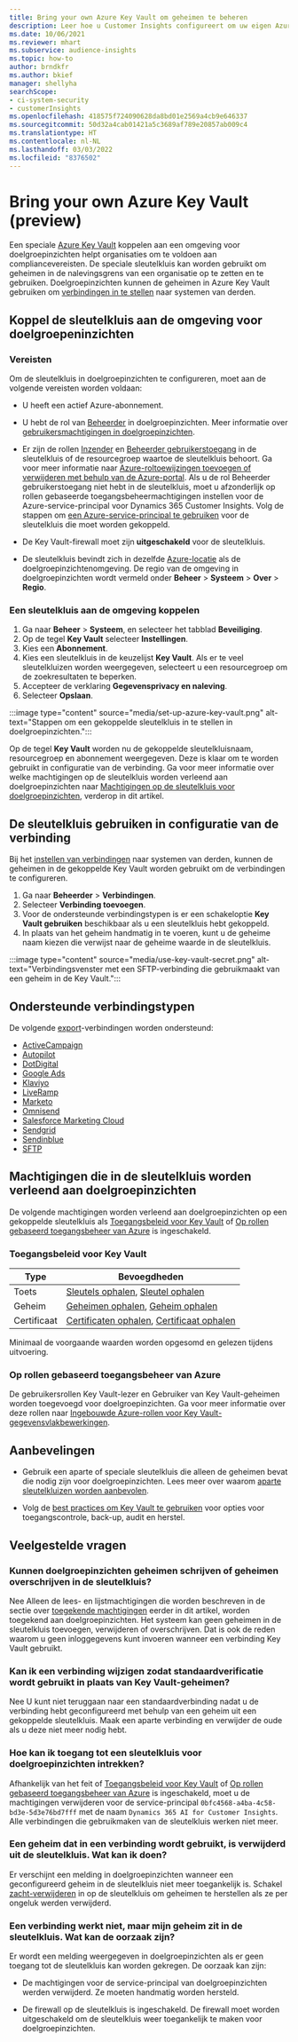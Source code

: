 ```yaml
---
title: Bring your own Azure Key Vault om geheimen te beheren
description: Leer hoe u Customer Insights configureert om uw eigen Azure Key Vault te gebruiken.
ms.date: 10/06/2021
ms.reviewer: mhart
ms.subservice: audience-insights
ms.topic: how-to
author: brndkfr
ms.author: bkief
manager: shellyha
searchScope:
- ci-system-security
- customerInsights
ms.openlocfilehash: 418575f724090628da8bd01e2569a4cb9e646337
ms.sourcegitcommit: 50d32a4cab01421a5c3689af789e20857ab009c4
ms.translationtype: HT
ms.contentlocale: nl-NL
ms.lasthandoff: 03/03/2022
ms.locfileid: "8376502"
---
```

# <a name="bring-your-own-azure-key-vault-preview"></a>Bring your own Azure Key Vault (preview)

Een speciale [Azure Key Vault](/azure/key-vault/general/basic-concepts) koppelen aan een omgeving voor doelgroepinzichten helpt organisaties om te voldoen aan compliancevereisten.
De speciale sleutelkluis kan worden gebruikt om geheimen in de nalevingsgrens van een organisatie op te zetten en te gebruiken. Doelgroepinzichten kunnen de geheimen in Azure Key Vault gebruiken om [verbindingen in te stellen](connections.md) naar systemen van derden.

## <a name="link-the-key-vault-to-the-audience-insights-environment"></a>Koppel de sleutelkluis aan de omgeving voor doelgroepeninzichten

### <a name="prerequisites"></a>Vereisten

Om de sleutelkluis in doelgroepinzichten te configureren, moet aan de volgende vereisten worden voldaan:

- U heeft een actief Azure-abonnement.

- U hebt de rol van [Beheerder](permissions.md#admin) in doelgroepinzichten. Meer informatie over [gebruikersmachtigingen in doelgroepinzichten](permissions.md#assign-roles-and-permissions).

- Er zijn de rollen [Inzender](/azure/role-based-access-control/built-in-roles#contributor) en [Beheerder gebruikerstoegang](/azure/role-based-access-control/built-in-roles#user-access-administrator) in de sleutelkluis of de resourcegroep waartoe de sleutelkluis behoort. Ga voor meer informatie naar [Azure-roltoewijzingen toevoegen of verwijderen met behulp van de Azure-portal](/azure/role-based-access-control/role-assignments-portal). Als u de rol Beheerder gebruikerstoegang niet hebt in de sleutelkluis, moet u afzonderlijk op rollen gebaseerde toegangsbeheermachtigingen instellen voor de Azure-service-principal voor Dynamics 365 Customer Insights. Volg de stappen om [een Azure-service-principal te gebruiken](connect-service-principal.md) voor de sleutelkluis die moet worden gekoppeld.

- De Key Vault-firewall moet zijn **uitgeschakeld** voor de sleutelkluis.

- De sleutelkluis bevindt zich in dezelfde [Azure-locatie](https://azure.microsoft.com/global-infrastructure/geographies/#overview) als de doelgroepinzichtenomgeving. De regio van de omgeving in doelgroepinzichten wordt vermeld onder **Beheer** > **Systeem** > **Over** > **Regio**.

### <a name="link-a-key-vault-to-the-environment"></a>Een sleutelkluis aan de omgeving koppelen

1. Ga naar **Beheer** > **Systeem**, en selecteer het tabblad **Beveiliging**.
1. Op de tegel **Key Vault** selecteer **Instellingen**.
1. Kies een **Abonnement**.
1. Kies een sleutelkluis in de keuzelijst **Key Vault**. Als er te veel sleutelkluizen worden weergegeven, selecteert u een resourcegroep om de zoekresultaten te beperken.
1. Accepteer de verklaring **Gegevensprivacy en naleving**.
1. Selecteer **Opslaan**.

:::image type="content" source="media/set-up-azure-key-vault.png" alt-text="Stappen om een gekoppelde sleutelkluis in te stellen in doelgroepinzichten.":::

Op de tegel **Key Vault** worden nu de gekoppelde sleutelkluisnaam, resourcegroep en abonnement weergegeven. Deze is klaar om te worden gebruikt in configuratie van de verbinding.
Ga voor meer informatie over welke machtigingen op de sleutelkluis worden verleend aan doelgroepinzichten naar [Machtigingen op de sleutelkluis voor doelgroepinzichten](#permissions-granted-on-the-key-vault-to-audience-insights), verderop in dit artikel.

## <a name="use-the-key-vault-in-the-connection-setup"></a>De sleutelkluis gebruiken in configuratie van de verbinding

Bij het [instellen van verbindingen](connections.md) naar systemen van derden, kunnen de geheimen in de gekoppelde Key Vault worden gebruikt om de verbindingen te configureren.

1. Ga naar **Beheerder** > **Verbindingen**.
1. Selecteer **Verbinding toevoegen**.
1. Voor de ondersteunde verbindingstypen is er een schakeloptie **Key Vault gebruiken** beschikbaar als u een sleutelkluis hebt gekoppeld.
1. In plaats van het geheim handmatig in te voeren, kunt u de geheime naam kiezen die verwijst naar de geheime waarde in de sleutelkluis.

:::image type="content" source="media/use-key-vault-secret.png" alt-text="Verbindingsvenster met een SFTP-verbinding die gebruikmaakt van een geheim in de Key Vault.":::

## <a name="supported-connection-types"></a>Ondersteunde verbindingstypen

De volgende [export](export-destinations.md)-verbindingen worden ondersteund:

* [ActiveCampaign](export-active-campaign.md)
* [Autopilot](export-autopilot.md)
* [DotDigital](export-dotdigital.md)
* [Google Ads](export-google-ads.md)
* [Klaviyo](export-klaviyo.md)
* [LiveRamp](export-liveramp.md)
* [Marketo](export-marketo.md)
* [Omnisend](export-omnisend.md)
* [Salesforce Marketing Cloud](export-salesforce.md)
* [Sendgrid](export-sendgrid.md)
* [Sendinblue](export-sendinblue.md)
* [SFTP](export-sftp.md)

## <a name="permissions-granted-on-the-key-vault-to-audience-insights"></a>Machtigingen die in de sleutelkluis worden verleend aan doelgroepinzichten

De volgende machtigingen worden verleend aan doelgroepinzichten op een gekoppelde sleutelkluis als [Toegangsbeleid voor Key Vault](/azure/key-vault/general/assign-access-policy?tabs=azure-portal) of [Op rollen gebaseerd toegangsbeheer van Azure](/azure/key-vault/general/rbac-guide?tabs=azure-cli) is ingeschakeld.

### <a name="key-vault-access-policy"></a>Toegangsbeleid voor Key Vault

| Type        | Bevoegdheden          |
| ----------- | -------------------- |
| Toets         | [Sleutels ophalen](/rest/api/keyvault/get-keys), [Sleutel ophalen](/rest/api/keyvault/get-key)                                 |
| Geheim      | [Geheimen ophalen](/rest/api/keyvault/get-secrets), [Geheim ophalen](/rest/api/keyvault/get-secret)                     |
| Certificaat | [Certificaten ophalen](/rest/api/keyvault/get-certificates), [Certificaat ophalen](/rest/api/keyvault/get-certificate) |

Minimaal de voorgaande waarden worden opgesomd en gelezen tijdens uitvoering.

### <a name="azure-role-based-access-control"></a>Op rollen gebaseerd toegangsbeheer van Azure

De gebruikersrollen Key Vault-lezer en Gebruiker van Key Vault-geheimen worden toegevoegd voor doelgroepinzichten. Ga voor meer informatie over deze rollen naar [Ingebouwde Azure-rollen voor Key Vault-gegevensvlakbewerkingen](/azure/key-vault/general/rbac-guide?tabs=azure-cli).

## <a name="recommendations"></a>Aanbevelingen

- Gebruik een aparte of speciale sleutelkluis die alleen de geheimen bevat die nodig zijn voor doelgroepinzichten. Lees meer over waarom [aparte sleutelkluizen worden aanbevolen](/azure/key-vault/general/best-practices#why-we-recommend-separate-key-vaults).

- Volg de [best practices om Key Vault te gebruiken](/azure/key-vault/general/best-practices#turn-on-logging) voor opties voor toegangscontrole, back-up, audit en herstel.

## <a name="frequently-asked-questions"></a>Veelgestelde vragen

### <a name="can-audience-insights-write-secrets-or-overwrite-secrets-into-the-key-vault"></a>Kunnen doelgroepinzichten geheimen schrijven of geheimen overschrijven in de sleutelkluis?

Nee Alleen de lees- en lijstmachtigingen die worden beschreven in de sectie over [toegekende machtigingen](#permissions-granted-on-the-key-vault-to-audience-insights) eerder in dit artikel, worden toegekend aan doelgroepinzichten. Het systeem kan geen geheimen in de sleutelkluis toevoegen, verwijderen of overschrijven. Dat is ook de reden waarom u geen inloggegevens kunt invoeren wanneer een verbinding Key Vault gebruikt.

### <a name="can-i-change-a-connection-from-using-key-vault-secrets-to-default-authentication"></a>Kan ik een verbinding wijzigen zodat standaardverificatie wordt gebruikt in plaats van Key Vault-geheimen?

Nee U kunt niet teruggaan naar een standaardverbinding nadat u de verbinding hebt geconfigureerd met behulp van een geheim uit een gekoppelde sleutelkluis. Maak een aparte verbinding en verwijder de oude als u deze niet meer nodig hebt.

### <a name="how-can-i-revoke-access-to-a-key-vault-for-audience-insights"></a>Hoe kan ik toegang tot een sleutelkluis voor doelgroepinzichten intrekken?

Afhankelijk van het feit of [Toegangsbeleid voor Key Vault](/azure/key-vault/general/assign-access-policy?tabs=azure-portal) of [Op rollen gebaseerd toegangsbeheer van Azure](/azure/key-vault/general/rbac-guide?tabs=azure-cli) is ingeschakeld, moet u de machtigingen verwijderen voor de service-principal `0bfc4568-a4ba-4c58-bd3e-5d3e76bd7fff` met de naam `Dynamics 365 AI for Customer Insights`. Alle verbindingen die gebruikmaken van de sleutelkluis werken niet meer.

### <a name="a-secret-thats-used-in-a-connection-got-removed-from-the-key-vault-what-can-i-do"></a>Een geheim dat in een verbinding wordt gebruikt, is verwijderd uit de sleutelkluis. Wat kan ik doen?

Er verschijnt een melding in doelgroepinzichten wanneer een geconfigureerd geheim in de sleutelkluis niet meer toegankelijk is. Schakel [zacht-verwijderen](/azure/key-vault/general/soft-delete-overview) in op de sleutelkluis om geheimen te herstellen als ze per ongeluk werden verwijderd.

### <a name="a-connection-doesnt-work-but-my-secret-is-in-the-key-vault-what-might-be-the-cause"></a>Een verbinding werkt niet, maar mijn geheim zit in de sleutelkluis. Wat kan de oorzaak zijn?

Er wordt een melding weergegeven in doelgroepinzichten als er geen toegang tot de sleutelkluis kan worden gekregen. De oorzaak kan zijn:

- De machtigingen voor de service-principal van doelgroepinzichten werden verwijderd. Ze moeten handmatig worden hersteld.

- De firewall op de sleutelkluis is ingeschakeld. De firewall moet worden uitgeschakeld om de sleutelkluis weer toegankelijk te maken voor doelgroepinzichten.
